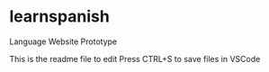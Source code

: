 # learnspanish
Language Website Prototype

This is the readme file to edit 
Press CTRL+S to save files in VSCode
